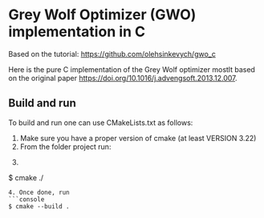 # Grey Wolf Optimizer (GWO) implementation in C
Based on the tutorial: https://github.com/olehsinkevych/gwo_c

Here is the pure C implementation of the Grey Wolf optimizer mostlt based on the original paper https://doi.org/10.1016/j.advengsoft.2013.12.007.

## Build and run
To build and run one can use CMakeLists.txt as follows:
1. Make sure you have a proper version of cmake (at least VERSION 3.22)
2. From the folder project run:
3. ```console
$ cmake ./
```
4. Once done, run
```console
$ cmake --build .
```
